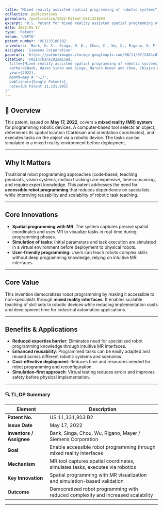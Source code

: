 ```yaml
---
title: "Mixed reality assisted spatial programming of robotic systems"
collection: publications
permalink: /publication/2022-Patent-US11331803
excerpt: 'U.S. Patent for mixed reality assisted spatial programming of robotic systems by Bank, Singa, Chou, Wu, Rigano, and Mayer.'
date: 2022-05-17
type: 'Patent'
venue: 'USPTO'
patent_number: 'US11331803B2'
inventors: 'Bank, H. S., Singa, N. K., Chou, C., Wu, X., Rigano, G. F., & Mayer, S.'
assignee: 'Siemens Corporation'
paperurl: 'https://patentimages.storage.googleapis.com/58/11/97/2384c07229aea7/US11331803.pdf'
citation: '@misc{bank2022mixed,
  title={Mixed reality assisted spatial programming of robotic systems},
  author={Bank, Hasan Sinan and Singa, Naresh Kumar and Chou, Chiajen and Wu, Xingang and Rigano, Giuseppe Francesco and Mayer, Stefan},
  year={2022},
  month=may # "~17",
  publisher={Google Patents},
  note={US Patent 11,331,803}
}'
---
```


## 📌 Overview

This patent, issued on **May 17, 2022**, covers a **mixed reality (MR) system** for programming robotic devices. A computer‑based tool selects an object, determines its spatial location (Cartesian and orientation coordinates), and executes tasks on the object via a robotic device. The tasks can be simulated in a mixed reality environment before deployment.

---

## Why It Matters

Traditional robot programming approaches (code‑based, teaching pendants, vision systems, motion tracking) are expensive, time‑consuming, and require expert knowledge. This patent addresses the need for **accessible robot programming** that reduces dependence on specialists while improving reusability and scalability of robotic task teaching.

---

## Core Innovations

* **Spatial programming with MR**: The system captures precise spatial coordinates and uses MR to visualize tasks in real-time during programming phases.
* **Simulation of tasks**: Initial parameters and task execution are simulated in a virtual environment before deployment to physical robots.
* **User‑friendly programming**: Users can teach robots complex skills without deep programming knowledge, relying on intuitive MR interfaces.

---

## Core Value

This invention democratizes robot programming by making it accessible to non-specialists through **mixed reality interfaces**. It enables scalable teaching of skill sets to robotic devices while reducing implementation costs and development time for industrial automation applications.

---

## Benefits & Applications

* **Reduced expertise barrier**: Eliminates need for specialized robot programming knowledge through intuitive MR interfaces.
* **Enhanced reusability**: Programmed tasks can be easily adapted and reused across different robotic systems and scenarios.
* **Cost-effective deployment**: Reduces time and resources needed for robot programming and reconfiguration.
* **Simulation-first approach**: Virtual testing reduces errors and improves safety before physical implementation.

---

### 🔍 TL;DP Summary

| Element                  | Description                                                                    |
| ------------------------ | ------------------------------------------------------------------------------ |
| **Patent No.**           | US 11,331,803 B2                                                               |
| **Issue Date**           | May 17, 2022                                                                   |
| **Inventors / Assignee** | Bank, Singa, Chou, Wu, Rigano, Mayer / Siemens Corporation                     |
| **Goal**                 | Enable accessible robot programming through mixed reality interfaces           |
| **Mechanism**            | MR tool captures spatial coordinates, simulates tasks, executes via robotics   |
| **Key Innovation**       | Spatial programming with MR visualization and simulation-based validation      |
| **Outcome**              | Democratized robot programming with reduced complexity and increased scalability |

---